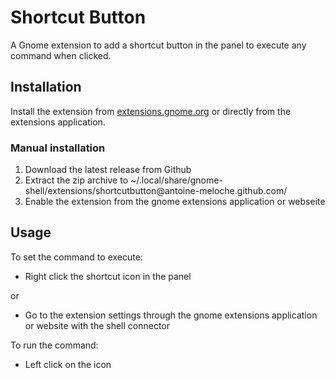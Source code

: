 # Shortcut Button

A Gnome extension to add a shortcut button in the panel to execute any command when clicked.

## Installation

Install the extension from [extensions.gnome.org](https://extensions.gnome.org/extension/5636/shortcut-button/) or directly from the extensions application.

### Manual installation

1. Download the latest release from Github
1. Extract the zip archive to ~/.local/share/gnome-shell/extensions/shortcutbutton<area>@antoine-meloche.github.com/
1. Enable the extension from the gnome extensions application or webseite

## Usage

To set the command to execute:
  - Right click the shortcut icon in the panel

  or
  - Go to the extension settings through the gnome extensions application or website with the shell connector

To run the command:
  - Left click on the icon

